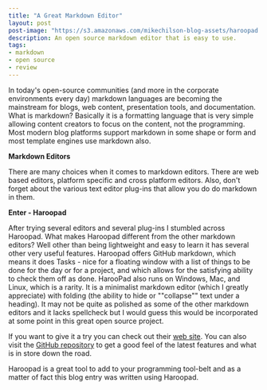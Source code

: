 ```yaml
---
title: "A Great Markdown Editor"
layout: post
post-image: "https://s3.amazonaws.com/mikechilson-blog-assets/haroopad.png"
description: An open source markdown editor that is easy to use.
tags:
- markdown
- open source
- review
---
```


In today's open-source communities (and more in the corporate environments every day) markdown languages are becoming the mainstream for blogs, web content, presentation tools, and documentation. What is markdown? Basically it is a formatting language that is very simple allowing content creators to focus on the content, not the programming. Most modern blog platforms support markdown in some shape or form and most template engines use markdown also.

**Markdown Editors**

There are many choices when it comes to markdown editors. There are web based editors, platform specific and cross platform editors. Also, don't forget about the various text editor plug-ins that allow you do do markdown in them.

**Enter - Haroopad**

After trying several editors and several plug-ins I stumbled across Haroopad. What makes Haroopad different from the other markdown editors? Well other than being lightweight and easy to learn it has several other very useful features. Haroopad offers GitHub markdown, which means it does Tasks - nice for a floating window with a list of things to be done for the day or for a project, and which allows for the satisfying ability to check them off as done. HarooPad also runs on Windows, Mac, and Linux, which is a rarity. It is a minimalist markdown editor (which I greatly appreciate) with folding (the ability to hide or ""collapse"" text under a heading). It may not be quite as polished as some of the other markdown editors and it lacks spellcheck but I would guess this would be incorporated at some point in this great open source project.

If you want to give it a try you can check out their [web site](http://pad.haroopress.com/). You can also visit the [GitHub repository](https://github.com/rhiokim/haroopad) to get a good feel of the latest features and what is in store down the road.

Haroopad is a great tool to add to your programming tool-belt and as a matter of fact this blog entry was written using Haroopad.